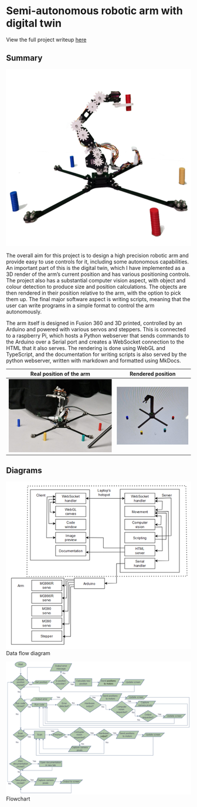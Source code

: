 # Semi-autonomous robotic arm with digital twin

View the full project writeup [here](https://github.com/ice-cube-1/robotic-arm/blob/main/writeup.pdf)

## Summary

![](https://github.com/ice-cube-1/robotic-arm/blob/main/readme_images/arm_white_bg.png)

The overall aim for this project is to design a high precision robotic arm and provide easy to use controls for it, including some autonomous capabilities. An important part of this is the digital twin, which I have implemented as a 3D render of the arm’s current position and has various positioning controls. The project also has a substantial computer vision aspect, with object and colour detection to produce size and position calculations. The objects are then rendered in their position relative to the arm, with the option to pick them up. The final major software aspect is writing scripts, meaning that the user can write programs in a simple format to control the arm autonomously.

The arm itself is designed in Fusion 360 and 3D printed, controlled by an Arduino and powered with various servos and steppers. This is connected to a raspberry Pi, which hosts a Python webserver that sends commands to the Arduino over a Serial port and creates a WebSocket connection to the HTML that it also serves. The rendering is done using WebGL and TypeScript, and the documentation for writing scripts is also served by the python webserver, written with markdown and formatted using MkDocs.

Real position of the arm          |  Rendered position
:-------------------------:|:-------------------------:
![](https://github.com/ice-cube-1/robotic-arm/blob/main/readme_images/irl.jpg)  |  ![](https://github.com/ice-cube-1/robotic-arm/blob/main/readme_images/virtual.jpg)

## Diagrams

![](https://github.com/ice-cube-1/robotic-arm/blob/main/readme_images/data_flow_diagram.png)\
Data flow diagram


![](https://github.com/ice-cube-1/robotic-arm/blob/main/readme_images/flowchart.png)\
Flowchart
